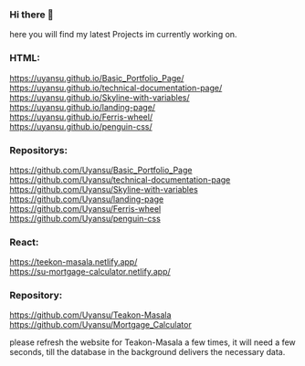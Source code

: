 ### Hi there 👋

here you will find my latest Projects im currently working on.

### HTML:
https://uyansu.github.io/Basic_Portfolio_Page/ <br> https://uyansu.github.io/technical-documentation-page/ <br> https://uyansu.github.io/Skyline-with-variables/ <br> https://uyansu.github.io/landing-page/ <br> https://uyansu.github.io/Ferris-wheel/ <br> https://uyansu.github.io/penguin-css/
### Repositorys: 
https://github.com/Uyansu/Basic_Portfolio_Page <br> https://github.com/Uyansu/technical-documentation-page <br> https://github.com/Uyansu/Skyline-with-variables <br> https://github.com/Uyansu/landing-page <br> https://github.com/Uyansu/Ferris-wheel <br> https://github.com/Uyansu/penguin-css



### React:
https://teekon-masala.netlify.app/ <br> https://su-mortgage-calculator.netlify.app/
### Repository: 
https://github.com/Uyansu/Teakon-Masala <br> https://github.com/Uyansu/Mortgage_Calculator

please refresh the website for Teakon-Masala a few times, it will need a few seconds, till the database in the background delivers the necessary data.

<!--
**Uyansu/Uyansu** is a ✨ _special_ ✨ repository because its `README.md` (this file) appears on your GitHub profile.

Here are some ideas to get you started:

- 🔭 I’m currently working on ...
- 🌱 I’m currently learning ...
- 👯 I’m looking to collaborate on ...
- 🤔 I’m looking for help with ...
- 💬 Ask me about ...
- 📫 How to reach me: ...
- 😄 Pronouns: ...
- ⚡ Fun fact: ...
-->
